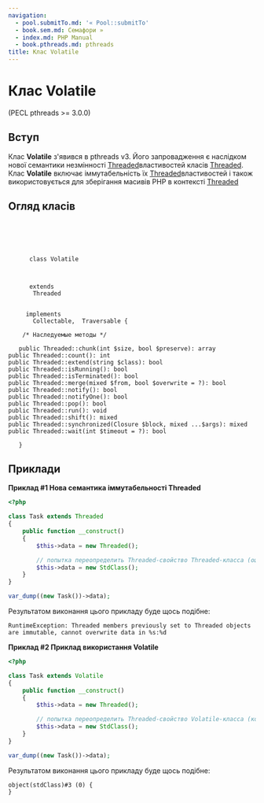 ```yaml
---
navigation:
  - pool.submitTo.md: '« Pool::submitTo'
  - book.sem.md: Семафори »
  - index.md: PHP Manual
  - book.pthreads.md: pthreads
title: Клас Volatile
---
```

# Клас Volatile

(PECL pthreads >= 3.0.0)

## Вступ

Клас **Volatile** з'явився в pthreads v3. Його запровадження є наслідком нової семантики незмінності [Threaded](class.threaded.md)властивостей класів [Threaded](class.threaded.md). Клас **Volatile** включає іммутабельність їх [Threaded](class.threaded.md)властивостей і також використовується для зберігання масивів PHP в контексті [Threaded](class.threaded.md)

## Огляд класів

```classsynopsis


    
    
     
      class Volatile
     

     
      extends
       Threaded
     

     implements 
       Collectable,  Traversable {

    /* Наследуемые методы */
    
   public Threaded::chunk(int $size, bool $preserve): array
public Threaded::count(): int
public Threaded::extend(string $class): bool
public Threaded::isRunning(): bool
public Threaded::isTerminated(): bool
public Threaded::merge(mixed $from, bool $overwrite = ?): bool
public Threaded::notify(): bool
public Threaded::notifyOne(): bool
public Threaded::pop(): bool
public Threaded::run(): void
public Threaded::shift(): mixed
public Threaded::synchronized(Closure $block, mixed ...$args): mixed
public Threaded::wait(int $timeout = ?): bool

   }
```

## Приклади

**Приклад #1 Нова семантика іммутабельності Threaded**

```php
<?php

class Task extends Threaded
{
    public function __construct()
    {
        $this->data = new Threaded();

        // попытка переопределить Threaded-свойство Threaded-класса (ошибка)
        $this->data = new StdClass();
    }
}

var_dump((new Task())->data);
```

Результатом виконання цього прикладу буде щось подібне:

```
RuntimeException: Threaded members previously set to Threaded objects are immutable, cannot overwrite data in %s:%d
```

**Приклад #2 Приклад використання Volatile**

```php
<?php

class Task extends Volatile
{
    public function __construct()
    {
        $this->data = new Threaded();

        // попытка переопределить Threaded-свойство Volatile-класса (корректно)
        $this->data = new StdClass();
    }
}

var_dump((new Task())->data);
```

Результатом виконання цього прикладу буде щось подібне:

```
object(stdClass)#3 (0) {
}
```
